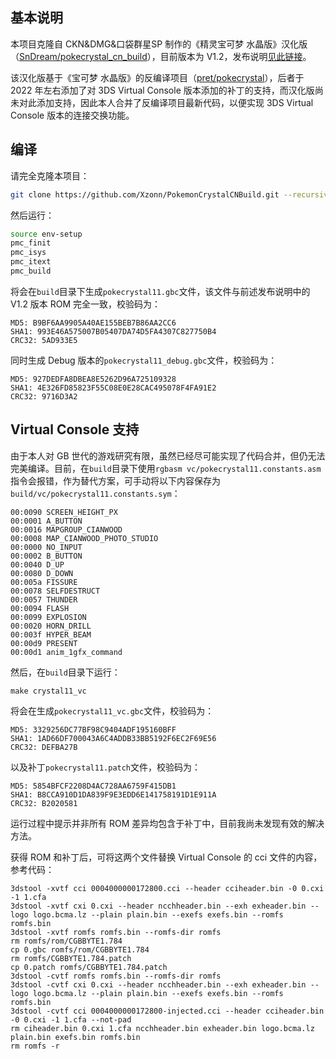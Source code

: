 ## 基本说明
本项目克隆自 CKN&DMG&口袋群星SP 制作的《精灵宝可梦 水晶版》汉化版（[SnDream/pokecrystal_cn_build](https://github.com/SnDream/pokecrystal_cn_build)），目前版本为 V1.2，发布说明[见此链接](https://www.bilibili.com/read/cv17069293)。

该汉化版基于《宝可梦 水晶版》的反编译项目（[pret/pokecrystal](https://github.com/pret/pokecrystal)），后者于 2022 年左右添加了对 3DS Virtual Console 版本添加的补丁的支持，而汉化版尚未对此添加支持，因此本人合并了反编译项目最新代码，以便实现 3DS Virtual Console 版本的连接交换功能。

## 编译
请完全克隆本项目：

``` bash
git clone https://github.com/Xzonn/PokemonCrystalCNBuild.git --recursive
```

然后运行：

``` bash
source env-setup
pmc_finit
pmc_isys
pmc_itext
pmc_build
```

将会在`build`目录下生成`pokecrystal11.gbc`文件，该文件与前述发布说明中的 V1.2 版本 ROM 完全一致，校验码为：

```
MD5: B9BF6AA9905A40AE155BEB7B86AA2CC6
SHA1: 993E46A575007B05407DA74D5FA4307C827750B4
CRC32: 5AD933E5
```

同时生成 Debug 版本的`pokecrystal11_debug.gbc`文件，校验码为：

```
MD5: 927DEDFA8DBEA8E5262D96A725109328
SHA1: 4E326FD85823F55C08E0E28CAC495078F4FA91E2
CRC32: 9716D3A2
```

## Virtual Console 支持
由于本人对 GB 世代的游戏研究有限，虽然已经尽可能实现了代码合并，但仍无法完美编译。目前，在`build`目录下使用`rgbasm vc/pokecrystal11.constants.asm`指令会报错，作为替代方案，可手动将以下内容保存为`build/vc/pokecrystal11.constants.sym`：

```
00:0090 SCREEN_HEIGHT_PX
00:0001 A_BUTTON
00:0016 MAPGROUP_CIANWOOD
00:0008 MAP_CIANWOOD_PHOTO_STUDIO
00:0000 NO_INPUT
00:0002 B_BUTTON
00:0040 D_UP
00:0080 D_DOWN
00:005a FISSURE
00:0078 SELFDESTRUCT
00:0057 THUNDER
00:0094 FLASH
00:0099 EXPLOSION
00:0020 HORN_DRILL
00:003f HYPER_BEAM
00:00d9 PRESENT
00:00d1 anim_1gfx_command
```

然后，在`build`目录下运行：

```
make crystal11_vc
```

将会在生成`pokecrystal11_vc.gbc`文件，校验码为：

```
MD5: 3329256DC77BF98C9404ADF195160BFF
SHA1: 1AD66DF700043A6C4ADDB33BB5192F6EC2F69E56
CRC32: DEFBA27B
```

以及补丁`pokecrystal11.patch`文件，校验码为：

```
MD5: 5854BFCF2208D4AC728AA6759F415DB1
SHA1: B8CCA910D1DA839F9E3EDD6E141758191D1E911A
CRC32: B2020581
```

运行过程中提示并非所有 ROM 差异均包含于补丁中，目前我尚未发现有效的解决方法。

获得 ROM 和补丁后，可将这两个文件替换 Virtual Console 的 cci 文件的内容，参考代码：

```
3dstool -xvtf cci 0004000000172800.cci --header cciheader.bin -0 0.cxi -1 1.cfa
3dstool -xvtf cxi 0.cxi --header ncchheader.bin --exh exheader.bin --logo logo.bcma.lz --plain plain.bin --exefs exefs.bin --romfs romfs.bin
3dstool -xvtf romfs romfs.bin --romfs-dir romfs
rm romfs/rom/CGBBYTE1.784
cp 0.gbc romfs/rom/CGBBYTE1.784
rm romfs/CGBBYTE1.784.patch
cp 0.patch romfs/CGBBYTE1.784.patch
3dstool -cvtf romfs romfs.bin --romfs-dir romfs
3dstool -cvtf cxi 0.cxi --header ncchheader.bin --exh exheader.bin --logo logo.bcma.lz --plain plain.bin --exefs exefs.bin --romfs romfs.bin
3dstool -cvtf cci 0004000000172800-injected.cci --header cciheader.bin -0 0.cxi -1 1.cfa --not-pad
rm ciheader.bin 0.cxi 1.cfa ncchheader.bin exheader.bin logo.bcma.lz plain.bin exefs.bin romfs.bin
rm romfs -r
```